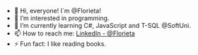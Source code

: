 - 👋 Hi, everyone! I`m @Florieta!
- 👀 I’m interested in programming.
- 🌱 I’m currently learning C#, JavaScript and T-SQL @SoftUni.
- 📫 How to reach me: [LinkedIn - @Florieta](https://www.linkedin.com/in/florieta-pencheva-15713022b/)
- ⚡ Fun fact: I like reading books.

